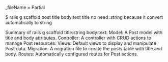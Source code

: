 \_fileName = Partial

$ rails g scaffold post title body:text
title no need :string because it convert automatically to string

Summary of rails g scaffold title:string body:text:
Model: A Post model with title and body attributes.
Controller: A controller with CRUD actions to manage Post resources.
Views: Default views to display and manipulate Post data.
Migration: A migration file to create the posts table with title and body.
Routes: Automatically configured routes for Post actions.
